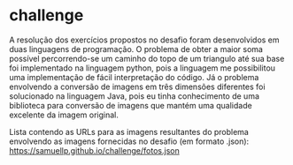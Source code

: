# challenge

A resolução dos exercícios propostos no desafio foram desenvolvidos em duas linguagens de programação. O problema de obter a maior soma possível percorrendo-se um caminho do topo de um triangulo até sua base foi implementado na linguagem python, pois a linguagem me possibilitou uma implementação de fácil interpretação do código. Já o problema envolvendo a conversão de imagens em três dimensões diferentes foi solucionado na linguagem Java, pois eu tinha conhecimento de uma biblioteca para conversão de imagens que mantém uma qualidade excelente da imagem original.

Lista contendo as URLs para as imagens resultantes do problema envolvendo as imagens fornecidas no desafio (em formato .json):  https://samuellp.github.io/challenge/fotos.json
